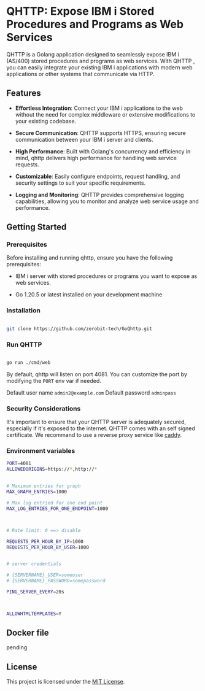 # QHTTP: Expose IBM i Stored Procedures and Programs as Web Services

  

QHTTP is a Golang application designed to seamlessly expose IBM i (AS/400) stored procedures and programs as web services. With QHTTP , you can easily integrate your existing IBM i applications with modern web applications or other systems that communicate via HTTP.

  

## Features

  

- **Effortless  Integration**: Connect your IBM i applications to the web without the need for complex middleware or extensive modifications to your existing codebase.

- **Secure  Communication**: QHTTP supports HTTPS, ensuring secure communication between your IBM i server and clients.

- **High  Performance**: Built with Golang's concurrency and efficiency in mind, qhttp delivers high performance for handling web service requests.

- **Customizable**:  Easily configure endpoints, request handling, and security settings to suit your specific requirements.

- **Logging  and Monitoring**: QHTTP provides comprehensive logging capabilities, allowing you to monitor and analyze web service usage and performance.



## Getting Started

  

### Prerequisites

  

Before installing and running qhttp, ensure you have the following prerequisites:

  

- IBM i server with stored procedures or programs you want to expose as web services.

- Go 1.20.5 or latest installed on your development machine


### Installation

```bash

git clone https://github.com/zerobit-tech/GoQhttp.git

```


### Run QHTTP



```bash

go run ./cmd/web

```

By default, qhttp will listen on port 4081. You can customize the port by modifying the `PORT` env var if needed.

Default user name `admin2@example.com`
Default password `adminpass`



### Security Considerations

  

It's important to ensure that your QHTTP server is adequately secured, especially if it's exposed to the internet. QHTTP comes with an self signed certificate.
We recommand to use a reverse proxy service like [caddy](https://caddyserver.com/). 


### Environment variables
```bash
PORT=4081
ALLOWEDORIGINS=https://*,http://*
 

# Maximum entries for graph
MAX_GRAPH_ENTRIES=1000

# Max log entried for one end point
MAX_LOG_ENTRIES_FOR_ONE_ENDPOINT=1000
 


# Rate limit: 0 ==> disable

REQUESTS_PER_HOUR_BY_IP=1000
REQUESTS_PER_HOUR_BY_USER=1000


# server credentials

# {SERVERNAME}_USER=someuser
# {SERVERNAME}_PASSWORD=somepassword

PING_SERVER_EVERY=20s



ALLOWHTMLTEMPLATES=Y
```

## Docker file

pending


## License

  

This project is licensed under the [MIT License](LICENSE).